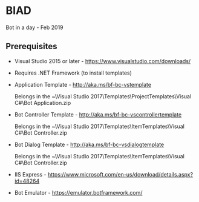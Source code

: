 # BIAD
Bot in a day - Feb 2019

## Prerequisites
* Visual Studio 2015 or later - https://www.visualstudio.com/downloads/
* Requires .NET Framework (to install templates)
* Application Template - http://aka.ms/bf-bc-vstemplate

  Belongs in the ~\Visual Studio 2017\Templates\ProjectTemplates\Visual C#\Bot Application.zip
* Bot Controller Template - http://aka.ms/bf-bc-vscontrollertemplate

  Belongs in the ~\Visual Studio 2017\Templates\ItemTemplates\Visual C#\Bot Controller.zip
* Bot Dialog Template - http://aka.ms/bf-bc-vsdialogtemplate

  Belongs in the ~\Visual Studio 2017\Templates\ItemTemplates\Visual C#\Bot Controller.zip
* IIS Express  - https://www.microsoft.com/en-us/download/details.aspx?id=48264
* Bot Emulator - https://emulator.botframework.com/

